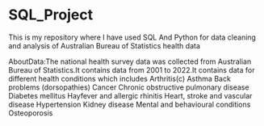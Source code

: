 # SQL_Project
This is my repository where I have used SQL And Python for data cleaning and analysis of Australian Bureau of Statistics health data

AboutData:The national health survey  data was collected from Australian Bureau of Statistics.It contains data from  2001 to 2022.It contains data for different health conditions which includes Arthritis(c)
Asthma
Back problems (dorsopathies)
Cancer 
Chronic obstructive pulmonary disease 
Diabetes mellitus
Hayfever and allergic rhinitis
Heart, stroke and vascular disease
Hypertension
Kidney disease
Mental and behavioural conditions
Osteoporosis


